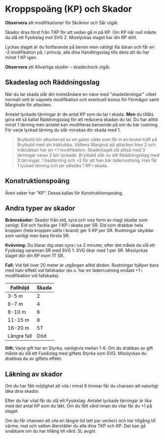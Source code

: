 # Kroppspoäng (KP) och Skador

**Observera** att modifikationer för Skråmor och
Sår utgår.

Skador dras först från TKP för att sedan gå in på
KP. Om KP når noll måste du slå ett Fysikslag
mot SVG 2. Misslyckas slaget har din RP dött.

Lyckas slaget är du fortfarande på benen men
väldigt illa däran och får en -2 modifikation på, i
princip, alla dina Handlingsslag tills dess att du
har minst 1 KP igen.

**Observera** att Allvarliga skador – skadechock utgår.

## Skadeslag och Räddningsslag
När du tar skada slår din motståndare en näve med
"skadetärningar" vilket normalt sett är vapnets
modifikation och eventuell bonus för Förmågor samt
Marginale för attacken.

Antalet lyckade tärningar är de antal KP som du tar
i skada. **Men** du tillåts göra ett så kallat
Räddningsslag för att reducera skadan du tar. Du
har alltid minst 1 tärning men antalet kan modifieras
beroende på om du bär rustning. För varje lyckad
tärning du slår minskas din skada med 1.

> Brytbald blir attackerad av en galen vätte som 
får in en brutal träff på Brytbald med sin träklubba.
Vättens Marginal på attacken blev 2 och träklubban
har en +1 modifikation. Skadeslaget slå alltså med
3 tärningar varav 2 blir lyckade. Brytbald slår nu
sitt Räddningsslag med 3 tärningar, 1 bastärning
och +2 för att han bär läderrustning. Han får 1 
lyckad tärning och tar således 1 KP i skada.

## Konstruktionspoäng
Även saker har ”KP”. Dessa kallas för Konstruktionspoäng.

## Andra typer av skador
**Brännskador:** Skador från eld, syra och viss
form av magi skadar som vanligt. Eld och fackla
ger 1 KP i skada per SR. Eld som drabbar hela
kroppen (hela kroppen sätts i brand) ger 5 KP
per SR. Rustningar skyddar som vanligt men
bara första SR.

**Kvävning:** Du klarar dig utan syra i ca 2
minuter, efter det måste du slå ett Fysikslag
varannan SR med SVG 1. SVG ökar med 1 per
SR. Misslyckas slaget dör din RP inom 1T SR.

**Fall:** Vid fall över 20 meter är utgången alltid
döden. Rustningar hjälper bara med halv effekt vid 
fallskador (ex.v. har en läderrustning endast +1
i modifikation vid fallskada).

|Fallhöjd|Skada|
|--------|-----|
|3-5 m|2|
|6-7 m|4|
|8-10 m|6|
|11-15 m|8|
|16-20 m| 5T
|Längre fall|Död|

**Gift:** Varje gift har en Styrka, vanligtvis mellan
1-6. Om du drabbas av gift måste du slå ett
Fysikslag med giftets Styrka som SVG.
Misslyckas du drabbas du av giftets effekt.

## Läkning av skador
Om du har fått möjlighet att vila i minst 6 timmar
får du chansen att naturligt läka dina skador.

Efter du har vilat får du slå ett Fysikslag. Antalet
lyckade tärningar är lika med det antal KP som du läkt.
Om du fått vård innan du vilar får du +1 på slaget. 

Om du får chansen att vila en längre tid (ett par
veckor) och har tillgång till värme, mat och
vatten återställer du alla dina TKP och KP. Det
kan gå snabbare om du har tillång till vård. SL
avgör.